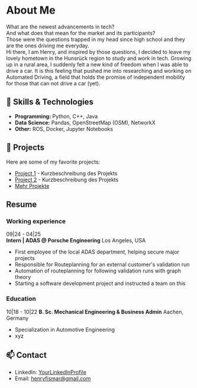 # About Me
What are the newest advancements in tech?<br>
And what does that mean for the market and its participants?<br>
Those were the questions trapped in my head since high school and they are the ones driving me everyday.<br>
Hi there, I am Henry, and inspired by those questions, I decided to leave my lovely hometown in the Hunsrück region to study and work in tech. Growing up in a rural area, I suddenly felt a new kind of freedom when I was able to drive a car. It is this feeling that pushed me into researching and working on Automated Driving, a field that holds the promise of independent mobility for those that can not drive a car (yet).


## 🔧 Skills & Technologies
- **Programming:** Python, C++, Java
- **Data Science:** Pandas, OpenStreetMap (OSM), NetworkX
- **Other:** ROS, Docker, Jupyter Notebooks

## 🚀 Projects
Here are some of my favorite projects:
- [Project 1](#) - Kurzbeschreibung des Projekts
- [Project 2](#) - Kurzbeschreibung des Projekts
- [Mehr Projekte](projects.html)

## Resume
### Working experience
09|24 - 04|25<br>
**Intern | ADAS @ Porsche Engineering** Los Angeles, USA
- First employee of the local ADAS department, helping secure major projects
- Responsible for Routeplanning for an external customer's validation run
- Automation of routeplanning for following validation runs with graph theory
- Starting a software development project and instructed a team on this

### Education
10|18 - 10|22
**B. Sc. Mechanical Engineering & Business Admin** Aachen, Germany
- Specialization in Automotive Engineering
- xyz

## 📫 Contact
- LinkedIn: [YourLinkedInProfile](https://linkedin.com/in/henryfischer1)
- Email: henryfismar@gmail.com
